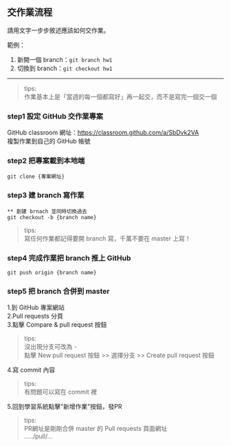 ## 交作業流程
請用文字一步步敘述應該如何交作業。

範例：

1. 新開一個 branch：`git branch hw1`
2. 切換到 branch：`git checkout hw1`
---
>tips:  
>作業基本上是「當週的每一個都寫好」再一起交，而不是寫完一個交一個

### step1 設定 GitHub 交作業專案
GitHub classroom 網址：https://classroom.github.com/a/SbDvk2VA  
複製作業到自己的 GitHub 帳號

### step2 把專案載到本地端

```
git clone {專案網址}
```

### step3 建 branch 寫作業

```
** 創建 brnach 並同時切換過去
git checkout -b {branch name}
```
>tips:  
>寫任何作業都記得要開 branch 寫，千萬不要在 master 上寫！

### step4 完成作業把 branch 推上 GitHub

```
git push origin {branch name}
```
### step5 把 branch 合併到 master
1.到 GitHub 專案網站  
2.Pull requests 分頁  
3.點擊 Compare & pull request 按鈕 

>tips:  
>沒出現分支可改為 -  
>點擊 New pull request 按鈕 >> 選擇分支 >> Create pull request 按鈕

4.寫 commit 內容  

>tips:  
>有問題可以寫在 commit 裡

5.回到學習系統點擊"新增作業"按鈕，發PR

>tips:  
>PR網址是剛剛合併 master 的 Pull requests 頁面網址    
>...../pull/...












